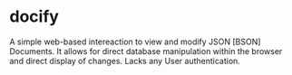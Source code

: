 # docify

A simple web-based intereaction to view and modify JSON [BSON] Documents.  It allows for direct database manipulation within the browser and direct display of changes.
Lacks any User authentication.

